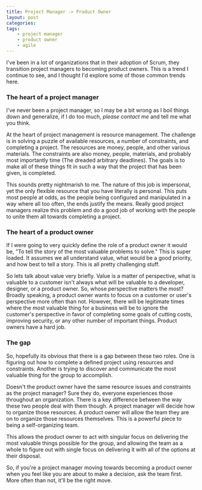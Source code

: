 ```yaml
---
title: Project Manager -> Product Owner
layout: post
categories:
tags:
    - project manager
    - product owner
    - agile
---
```


I've been in a lot of organizations that in their adoption of Scrum, they transition project managers to becoming
product owners. This is a trend I continue to see, and I thought I'd explore some of those common trends here.

### The heart of a project manager

I've never been a project manager, so I may be a bit wrong as I boil things down and generalize, if I do too much,
_please contact me_ and tell me what you think.

At the heart of project management is resource management. The challenge is in solving a puzzle of available resources,
a number of constraints, and completing a project. The resources are money, people, and other various materials. The
constraints are also money, people, materials, and probably most importantly time (The dreaded arbitrary deadlines). The
goals is to make all of these things fit in such a way that the project that has been given, is completed.

This sounds pretty nightmarish to me. The nature of this job is impersonal, yet the only flexible resource that you have
literally is personal. This puts most people at odds, as the people being configured and manipulated in a way where all
too often, the ends justify the means. Really good project managers realize this problem and do a good job of working
with the people to unite them all towards completing a project.

### The heart of a product owner

If I were going to very quickly define the role of a product owner it would be, "To tell the story of the most valuable 
problems to solve." This is super loaded. It assumes we all understand value, what would be a good priority, and how best
to tell a story. This is all pretty challenging stuff.

So lets talk about value very briefly. Value is a matter of perspective, what is valuable to a customer isn't always what
will be valuable to a developer, designer, or a product owner. So, whose perspective matters the most? Broadly speaking,
a product owner wants to focus on a customer or user's perspective more often than not. However, there will be legitimate
times where the most valuable thing for a business will be to ignore the customer's perspective in favor of completing
some goals of cutting costs, improving security, or any other number of important things. Product owners have a hard job.

### The gap

So, hopefully its obvious that there is a gap between these two roles. One is figuring out how to complete a defined
project using resources and constraints. Another is trying to discover and communicate the most valuable thing for
the group to accomplish.

Doesn't the product owner have the same resource issues and constraints as the project manager? Sure they do, everyone
experiences those throughout an organization. There is a key difference between the way these two people deal with them
though. A project manager will decide how to organize those resources. A product owner will allow the team they are on
to organize those resources themselves. This is a powerful piece to being a self-organizing team.

This allows the product owner to act with singular focus on delivering the most valuable things possible for the group, and
allowing the team as a whole to figure out with single focus on delivering it with all of the options at their disposal.

So, if you're a project manager moving towards becoming a product owner when you feel like you are about to make a decision,
ask the team first. More often than not, it'll be the right move.

